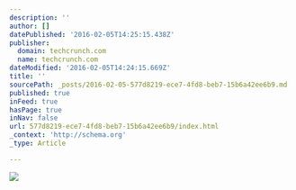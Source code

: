 ```yaml
---
description: ''
author: []
datePublished: '2016-02-05T14:25:15.438Z'
publisher:
  domain: techcrunch.com
  name: techcrunch.com
dateModified: '2016-02-05T14:24:15.669Z'
title: ''
sourcePath: _posts/2016-02-05-577d8219-ece7-4fd8-beb7-15b6a42ee6b9.md
published: true
inFeed: true
hasPage: true
inNav: false
url: 577d8219-ece7-4fd8-beb7-15b6a42ee6b9/index.html
_context: 'http://schema.org'
_type: Article

---
```

![](https://tctechcrunch2011.files.wordpress.com/2015/06/amazon-echo2.jpg?w=738)